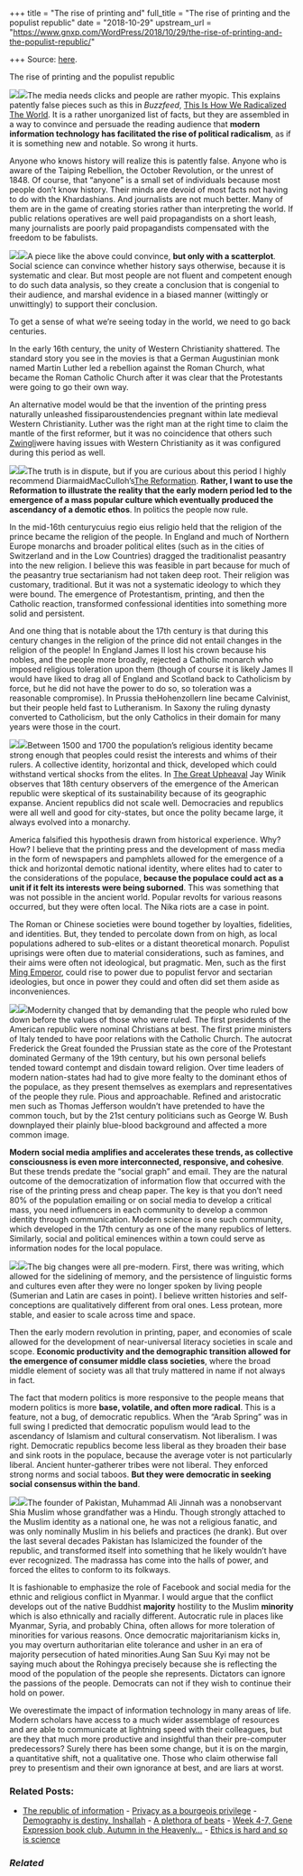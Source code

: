 +++
title = "The rise of printing and"
full_title = "The rise of printing and the populist republic"
date = "2018-10-29"
upstream_url = "https://www.gnxp.com/WordPress/2018/10/29/the-rise-of-printing-and-the-populist-republic/"

+++
Source: [here](https://www.gnxp.com/WordPress/2018/10/29/the-rise-of-printing-and-the-populist-republic/).

The rise of printing and the populist republic

[![](https://i0.wp.com/www.gnxp.com/WordPress/wp-content/uploads/2018/06/thereformation.jpeg?resize=181%2C278&ssl=1)![](https://i0.wp.com/www.gnxp.com/WordPress/wp-content/uploads/2018/06/thereformation.jpeg?resize=181%2C278&ssl=1)](https://www.amazon.com/exec/obidos/ASIN/0670032964/geneexpressio-20/ref=as_at?creativeASIN=0670032964&linkCode=w61&imprToken=odKG-OesEt98XtyKUvq8Bg&slotNum=218)The media needs clicks and people are rather myopic. This explains patently false pieces such as this in *Buzzfeed*, [This Is How We Radicalized The World](https://www.buzzfeednews.com/article/ryanhatesthis/brazil-jair-bolsonaro-facebook-elections). It is a rather unorganized list of facts, but they are assembled in a way to convince and persuade the reading audience that **modern information technology has facilitated the rise of political radicalism**, as if it is something new and notable. So wrong it hurts.

Anyone who knows history will realize this is patently false. Anyone who is aware of the Taiping Rebellion, the October Revolution, or the unrest of 1848. Of course, that “anyone” is a small set of individuals because most people don’t know history. Their minds are devoid of most facts not having to do with the Khardashians. And journalists are not much better. Many of them are in the game of creating stories rather than interpreting the world. If public relations operatives are well paid propagandists on a short leash, many journalists are poorly paid propagandists compensated with the freedom to be fabulists.

[![](https://i0.wp.com/www.gnxp.com/WordPress/wp-content/uploads/2017/12/enigma_of_reason.jpeg?resize=183%2C276&ssl=1)![](https://i0.wp.com/www.gnxp.com/WordPress/wp-content/uploads/2017/12/enigma_of_reason.jpeg?resize=183%2C276&ssl=1)](https://www.amazon.com/exec/obidos/ASIN/B06XWFM3PP/geneexpressio-20/ref=as_at?creativeASIN=0670032964&linkCode=w61&imprToken=odKG-OesEt98XtyKUvq8Bg&slotNum=218)A piece like the above could convince, **but only with a scatterplot**. Social science can convince whether history says otherwise, because it is systematic and clear. But most people are not fluent and competent enough to do such data analysis, so they create a conclusion that is congenial to their audience, and marshal evidence in a biased manner (wittingly or unwittingly) to support their conclusion.

To get a sense of what we’re seeing today in the world, we need to go back centuries.

In the early 16th century, the unity of Western Christianity shattered. The standard story you see in the movies is that a German Augustinian monk named Martin Luther led a rebellion against the Roman Church, what became the Roman Catholic Church after it was clear that the Protestants were going to go their own way.

An alternative model would be that the invention of the printing press naturally unleashed fissiparoustendencies pregnant within late medieval Western Christianity. Luther was the right man at the right time to claim the mantle of the first reformer, but it was no coincidence that others such [Zwingli](https://en.wikipedia.org/wiki/Huldrych_Zwingli#First_rifts_(1522%E2%80%931524))were having issues with Western Christianity as it was configured during this period as well.

[![](https://i0.wp.com/www.gnxp.com/WordPress/wp-content/uploads/2018/10/thirtyearswar.jpeg?resize=177%2C284&ssl=1)![](https://i0.wp.com/www.gnxp.com/WordPress/wp-content/uploads/2018/10/thirtyearswar.jpeg?resize=177%2C284&ssl=1)](https://www.amazon.com/exec/obidos/ASIN/B01I85ORT8/geneexpressio-20/ref=as_at?creativeASIN=1400068126&linkCode=w61&imprToken=BuQ17Q9Aor3skV2xziH7zw&slotNum=4)The truth is in dispute, but if you are curious about this period I highly recommend DiarmaidMacCulloh’s[The Reformation](https://www.amazon.com/Reformation-Diarmaid-MacCulloch-ebook/dp/B00AWGIRPW/ref=sr_1_1?ie=UTF8&qid=1540873535&sr=8-1&keywords=the+reformation+diarmaid). **Rather, I want to use the Reformation to illustrate the reality that the early modern period led to the emergence of a mass popular culture which eventually produced the ascendancy of a demotic ethos**. In politics the people now rule.

In the mid-16th centurycuius regio eius religio held that the religion of the prince became the religion of the people. In England and much of Northern Europe monarchs and broader political elites (such as in the cities of Switzerland and in the Low Countries) dragged the traditionalist peasantry into the new religion. I believe this was feasible in part because for much of the peasantry true sectarianism had not taken deep root. Their religion was customary, traditional. But it was not a systematic ideology to which they were bound. The emergence of Protestantism, printing, and then the Catholic reaction, transformed confessional identities into something more solid and persistent.

And one thing that is notable about the 17th century is that during this century changes in the religion of the prince did not entail changes in the religion of the people! In England James II lost his crown because his nobles, and the people more broadly, rejected a Catholic monarch who imposed religious toleration upon them (though of course it is likely James II would have liked to drag all of England and Scotland back to Catholicism by force, but he did not have the power to do so, so toleration was a reasonable compromise). In Prussia theHohenzollern line became Calvinist, but their people held fast to Lutheranism. In Saxony the ruling dynasty converted to Catholicism, but the only Catholics in their domain for many years were those in the court.

[![](https://i0.wp.com/www.gnxp.com/WordPress/wp-content/uploads/2018/01/greatupheavel.jpeg?resize=183%2C276&ssl=1)![](https://i0.wp.com/www.gnxp.com/WordPress/wp-content/uploads/2018/01/greatupheavel.jpeg?resize=183%2C276&ssl=1)](https://www.amazon.com/exec/obidos/ASIN/B000SF9YJA/geneexpressio-20/ref=as_at?creativeASIN=1400068126&linkCode=w61&imprToken=BuQ17Q9Aor3skV2xziH7zw&slotNum=4)Between 1500 and 1700 the population’s religious identity became strong enough that peoples could resist the interests and whims of their rulers. A collective identity, horizontal and thick, developed which could withstand vertical shocks from the elites. In [The Great Upheaval](https://www.amazon.com/exec/obidos/ASIN/B000SF9YJA/geneexpressio-20/ref=as_at?creativeASIN=1400068126&linkCode=w61&imprToken=BuQ17Q9Aor3skV2xziH7zw&slotNum=4) Jay Winik observes that 18th century observers of the emergence of the American republic were skeptical of its sustainability because of its geographic expanse. Ancient republics did not scale well. Democracies and republics were all well and good for city-states, but once the polity became large, it always evolved into a monarchy.

America falsified this hypothesis drawn from historical experience. Why? How? I believe that the printing press and the development of mass media in the form of newspapers and pamphlets allowed for the emergence of a thick and horizontal demotic national identity, where elites had to cater to the considerations of the populace, **because the populace could act as a unit if it felt its interests were being suborned**. This was something that was not possible in the ancient world. Popular revolts for various reasons occurred, but they were often local. The Nika riots are a case in point.

The Roman or Chinese societies were bound together by loyalties, fidelities, and identities. But, they tended to percolate down from on high, as local populations adhered to sub-elites or a distant theoretical monarch. Populist uprisings were often due to material considerations, such as famines, and their aims were often not ideological, but pragmatic. Men, such as the first [Ming Emperor](https://en.wikipedia.org/wiki/Hongwu_Emperor), could rise to power due to populist fervor and sectarian ideologies, but once in power they could and often did set them aside as inconveniences.

[![](https://i0.wp.com/www.gnxp.com/WordPress/wp-content/uploads/2017/08/azar_gat_nations-1.jpeg?resize=151%2C225&ssl=1)![](https://i0.wp.com/www.gnxp.com/WordPress/wp-content/uploads/2017/08/azar_gat_nations-1.jpeg?resize=151%2C225&ssl=1)](https://www.amazon.com/exec/obidos/ASIN/B00ADP731G/geneexpressio-20/ref=as_at/?imprToken=JKEAHu.ydWPljK1lD2LplA&slotNum=35&creativeASIN=0878933085&linkCode=w61&imprToken=QiG2bf7fc5-czG6VLZ9cSg&slotNum=164)Modernity changed that by demanding that the people who ruled bow down before the values of those who were ruled. The first presidents of the American republic were nominal Christians at best. The first prime ministers of Italy tended to have poor relations with the Catholic Church. The autocrat Frederick the Great founded the Prussian state as the core of the Protestant dominated Germany of the 19th century, but his own personal beliefs tended toward contempt and disdain toward religion. Over time leaders of modern nation-states had had to give more fealty to the dominant ethos of the populace, as they present themselves as exemplars and representatives of the people they rule. Pious and approachable. Refined and aristocratic men such as Thomas Jefferson wouldn’t have pretended to have the common touch, but by the 21st century politicians such as George W. Bush downplayed their plainly blue-blood background and affected a more common image.

**Modern social media amplifies and accelerates these trends, as collective consciousness is even more interconnected, responsive, and cohesive**. But these trends predate the “social graph” and email. They are the natural outcome of the democratization of information flow that occurred with the rise of the printing press and cheap paper. The key is that you don’t need 80% of the population emailing or on social media to develop a critical mass, you need influencers in each community to develop a common identity through communication. Modern science is one such community, which developed in the 17th century as one of the many republics of letters. Similarly, social and political eminences within a town could serve as information nodes for the local populace.

[![](https://i0.wp.com/www.gnxp.com/WordPress/wp-content/uploads/2018/10/ancientliteracy.jpeg?resize=183%2C275&ssl=1)![](https://i0.wp.com/www.gnxp.com/WordPress/wp-content/uploads/2018/10/ancientliteracy.jpeg?resize=183%2C275&ssl=1)](https://www.amazon.com/exec/obidos/ASIN/B001PR1ZME/geneexpressio-20/ref=as_at/?imprToken=JKEAHu.ydWPljK1lD2LplA&slotNum=35&creativeASIN=0878933085&linkCode=w61&imprToken=QiG2bf7fc5-czG6VLZ9cSg&slotNum=164)The big changes were all pre-modern. First, there was writing, which allowed for the sidelining of memory, and the persistence of linguistic forms and cultures even after they were no longer spoken by living people (Sumerian and Latin are cases in point). I believe written histories and self-conceptions are qualitatively different from oral ones. Less protean, more stable, and easier to scale across time and space.

Then the early modern revolution in printing, paper, and economies of scale allowed for the development of near-universal literacy societies in scale and scope. **Economic productivity and the demographic transition allowed for the emergence of consumer middle class societies**, where the broad middle element of society was all that truly mattered in name if not always in fact.

The fact that modern politics is more responsive to the people means that modern politics is more **base, volatile, and often more radical**. This is a feature, not a bug, of democratic republics. When the “Arab Spring” was in full swing I predicted that democratic populism would lead to the ascendancy of Islamism and cultural conservatism. Not liberalism. I was right. Democratic republics become less liberal as they broaden their base and sink roots in the populace, because the average voter is not particularly liberal. Ancient hunter-gatherer tribes were not liberal. They enforced strong norms and social taboos. **But they were democratic in seeking social consensus within the band**.

[![](https://i0.wp.com/www.gnxp.com/WordPress/wp-content/uploads/2018/10/shallthereligion.jpeg?resize=181%2C279&ssl=1)![](https://i0.wp.com/www.gnxp.com/WordPress/wp-content/uploads/2018/10/shallthereligion.jpeg?resize=181%2C279&ssl=1)](https://www.amazon.com/exec/obidos/ASIN/B004DL0OCG/geneexpressio-20/ref=as_at?creativeASIN=0670032964&linkCode=w61&imprToken=odKG-OesEt98XtyKUvq8Bg&slotNum=218)The founder of Pakistan, Muhammad Ali Jinnah was a nonobservant Shia Muslim whose grandfather was a Hindu. Though strongly attached to the Muslim identity as a national one, he was not a religious fanatic, and was only nominally Muslim in his beliefs and practices (he drank). But over the last several decades Pakistan has Islamicized the founder of the republic, and transformed itself into something that he likely wouldn’t have ever recognized. The madrassa has come into the halls of power, and forced the elites to conform to its folkways.

It is fashionable to emphasize the role of Facebook and social media for the ethnic and religious conflict in Myanmar. I would argue that the conflict develops out of the native Buddhist **majority** hostility to the Muslim **minority** which is also ethnically and racially different. Autocratic rule in places like Myanmar, Syria, and probably China, often allows for more toleration of minorities for various reasons. Once democratic majoritarianism kicks in, you may overturn authoritarian elite tolerance and usher in an era of majority persecution of hated minorities.Aung San Suu Kyi may not be saying much about the Rohingya precisely because she is reflecting the mood of the population of the people she represents. Dictators can ignore the passions of the people. Democrats can not if they wish to continue their hold on power.

We overestimate the impact of information technology in many areas of life. Modern scholars have access to a much wider assemblage of resources and are able to communicate at lightning speed with their colleagues, but are they that much more productive and insightful than their pre-computer predecessors? Surely there has been some change, but it is on the margin, a quantitative shift, not a qualitative one. Those who claim otherwise fall prey to presentism and their own ignorance at best, and are liars at worst.

### Related Posts:

- [The republic of
  information](https://www.gnxp.com/WordPress/2019/07/24/the-republic-of-information/) - [Privacy as a bourgeois
  privilege](https://www.gnxp.com/WordPress/2010/11/15/privacy-as-a-bourgeois-privilege/) - [Demography is destiny,
  Inshallah](https://www.gnxp.com/WordPress/2020/09/19/demography-is-destiny-inshallah/) - [A plethora of
  beats](https://www.gnxp.com/WordPress/2013/04/07/a-plethora-of-beats/) - [Week 4-7, Gene Expression book club, Autumn in the
  Heavenly…](https://www.gnxp.com/WordPress/2020/12/19/week-4-7-gene-expression-book-club-autumn-in-the-heavenly-kingdom/) - [Ethics is hard and so is
  science](https://www.gnxp.com/WordPress/2005/08/16/ethics-is-hard-and-so-is-science/)

### *Related*

[](https://www.addtoany.com/add_to/facebook?linkurl=https%3A%2F%2Fwww.gnxp.com%2FWordPress%2F2018%2F10%2F29%2Fthe-rise-of-printing-and-the-populist-republic%2F&linkname=The%20rise%20of%20printing%20and%20the%20populist%20republic "Facebook")[](https://www.addtoany.com/add_to/twitter?linkurl=https%3A%2F%2Fwww.gnxp.com%2FWordPress%2F2018%2F10%2F29%2Fthe-rise-of-printing-and-the-populist-republic%2F&linkname=The%20rise%20of%20printing%20and%20the%20populist%20republic "Twitter")[](https://www.addtoany.com/add_to/email?linkurl=https%3A%2F%2Fwww.gnxp.com%2FWordPress%2F2018%2F10%2F29%2Fthe-rise-of-printing-and-the-populist-republic%2F&linkname=The%20rise%20of%20printing%20and%20the%20populist%20republic "Email")[](https://www.addtoany.com/share)
